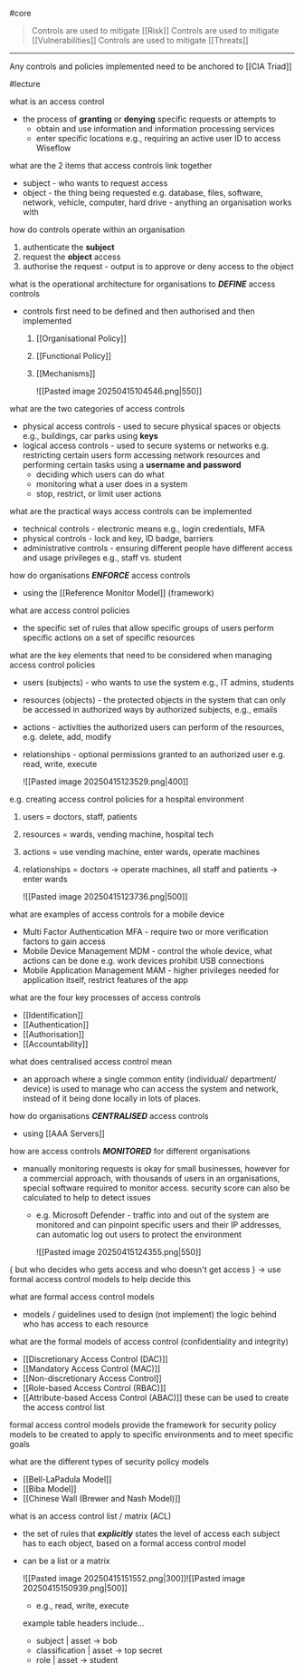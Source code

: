 #core

> Controls are used to mitigate [[Risk]]
> Controls are used to mitigate [[Vulnerabilities]]
> Controls are used to mitigate [[Threats]]

___

Any controls and policies implemented need to be anchored to [[CIA Triad]]

#lecture

what is an access control 
- the process of **granting** or **denying** specific requests or attempts to
    - obtain and use information and information processing services
    - enter specific locations
	e.g., requiring an active user ID to access Wiseflow 


what are the 2 items that access controls link together
- subject - who wants to request access 
- object - the thing being requested e.g. database, files, software, network, vehicle, computer, hard drive - anything an organisation works with


how do controls operate within an organisation
1. authenticate the **subject**
2. request the **object** access
3. authorise the request - output is to approve or deny access to the object


what is the operational architecture for organisations to ***DEFINE*** access controls
- controls first need to be defined and then authorised and then implemented
	1. [[Organisational Policy]]
	2. [[Functional Policy]]
	3. [[Mechanisms]]
	   
	   ![[Pasted image 20250415104546.png|550]]


what are the two categories of access controls 
- physical access controls - used to secure physical spaces or objects  e.g., buildings, car parks using **keys**
- logical access controls - used to secure systems or networks e.g. restricting certain users form accessing network resources and performing certain tasks using a **username and password**
	- deciding which users can do what
	- monitoring what a user does in a system
	- stop, restrict, or limit user actions


what are the practical ways access controls can be implemented 
- technical controls - electronic means e.g., login credentials, MFA
- physical controls - lock and key, ID badge, barriers 
- administrative controls - ensuring different people have different access and usage privileges e.g., staff vs. student 


how do organisations ***ENFORCE*** access controls
- using the [[Reference Monitor Model]] (framework)


what are access control policies 
- the specific set of rules that allow specific groups of users perform specific actions on a set of specific resources 


what are the key elements that need to be considered when managing access control policies
- users (subjects) - who wants to use the system e.g., IT admins, students
- resources (objects) - the protected objects in the system that can only be accessed in authorized ways by authorized subjects, e.g., emails
- actions - activities the authorized users can perform of the resources, e.g. delete, add, modify
- relationships - optional permissions granted to an authorized user e.g. read, write, execute
  
  ![[Pasted image 20250415123529.png|400]]

e.g. creating access control policies for a hospital environment
1. users = doctors, staff, patients
2. resources = wards, vending machine, hospital tech
3. actions = use vending machine, enter wards, operate machines
4. relationships = doctors → operate machines, all staff and patients → enter wards
   
   ![[Pasted image 20250415123736.png|500]]


what are examples of access controls for a mobile device
- Multi Factor Authentication MFA - require two or more verification factors to gain access
- Mobile Device Management MDM - control the whole device, what actions can be done e.g. work devices prohibit USB connections
- Mobile Application Management MAM - higher privileges needed for application itself, restrict features of the app 


what are the four key processes of access controls 
- [[Identification]]
- [[Authentication]]
- [[Authorisation]]
- [[Accountability]]


what does centralised access control mean
- an approach where a single common entity (individual/ department/ device) is used to manage who can access the system and network, instead of it being done locally in lots of places. 


how do organisations ***CENTRALISED*** access controls
- using [[AAA Servers]]


how are access controls ***MONITORED*** for different organisations
- manually monitoring requests is okay for small businesses, however for a commercial approach, with thousands of users in an organisations, special software required to monitor access. security score can also be calculated to help to detect issues
	- e.g. Microsoft Defender - traffic into and out of the system are monitored and can pinpoint specific users and their IP addresses, can automatic log out users to protect the environment
  
	  ![[Pasted image 20250415124355.png|550]]


{ but who decides who gets access and who doesn't get access } -> use formal access control models to help decide this

what are formal access control models 
- models / guidelines used to design (not implement) the logic behind who has access to each resource


what are the formal models of access control (confidentiality and integrity)
- [[Discretionary Access Control (DAC)]]
- [[Mandatory Access Control (MAC)]]
- [[Non-discretionary Access Control]]
- [[Role-based Access Control (RBAC)]]
- [[Attribute-based Access Control (ABAC)]]
	these can be used to create the access control list 

formal access control models provide the framework for security policy models to be created to apply to specific environments and to meet specific goals 

what are the different types of security policy models 
- [[Bell-LaPadula Model]]
- [[Biba Model]]
- [[Chinese Wall (Brewer and Nash Model)]]

what is an access control list / matrix (ACL)
- the set of rules that ***explicitly*** states the level of access each subject has to each object, based on a formal access control model
- can be a list or a matrix 
  
  ![[Pasted image 20250415151552.png|300]]![[Pasted image 20250415150939.png|500]]
	- e.g., read, write, execute

	example table headers include...
	- subject | asset -> bob 
	- classification | asset -> top secret 
	- role | asset -> student